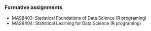 ### Formative assignments
- MAS8403: Statistical Foundations of Data Science (R programing)
- MAS8404: Statistical Learning for Data Science (R programing)
